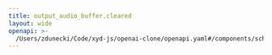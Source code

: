 ```yaml
---
title: output_audio_buffer.cleared
layout: wide
openapi: >-
  /Users/zdunecki/Code/xyd-js/openai-clone/openapi.yaml#/components/schemas/RealtimeServerEventOutputAudioBufferCleared
---
```


